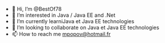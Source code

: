 - 👋 Hi, I’m @BestOf78
- 👀 I’m interested in Java / Java EE and .Net
- 🌱 I’m currently learniJava et Java EE technologies
- 💞️ I’m looking to collaborate on Java et Java EE technologies
- 📫 How to reach me mpopov@hotmail.fr

<!---
BestOf78/BestOf78 is a ✨ special ✨ repository because its `README.md` (this file) appears on your GitHub profile.
You can click the Preview link to take a look at your changes.
--->
